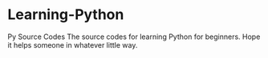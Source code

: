 # Learning-Python
Py Source Codes
The source codes for learning Python for beginners. Hope it helps someone in whatever little way.
